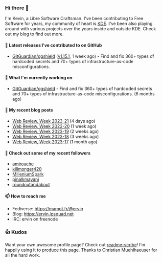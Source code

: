 ### Hi there 👋

I'm Kevin, a Libre Software Craftsman. I've been contributing to Free Software for years,
my community of heart is [KDE](https://kde.org). I've been also playing around with various
projects over the years inside and outside KDE. Check out my blog to find out more.

#### 🔭 Latest releases I've contributed to on GitHub

- [GitGuardian/ggshield](https://github.com/GitGuardian/ggshield) ([v1.15.1](https://github.com/GitGuardian/ggshield/releases/tag/v1.15.1), 1 week ago) - Find and fix 360&#43; types of hardcoded secrets and 70&#43; types of infrastructure-as-code misconfigurations.

#### 🌱 What I'm currently working on

- [GitGuardian/ggshield](https://github.com/GitGuardian/ggshield) - Find and fix 360&#43; types of hardcoded secrets and 70&#43; types of infrastructure-as-code misconfigurations. (6 months ago)

#### 📜 My recent blog posts

- [Web Review, Week 2023-21](https://ervin.ipsquad.net/blog/2023/05/26/web-review-week-2023-21/) (4 days ago)
- [Web Review, Week 2023-20](https://ervin.ipsquad.net/blog/2023/05/19/web-review-week-2023-20/) (1 week ago)
- [Web Review, Week 2023-19](https://ervin.ipsquad.net/blog/2023/05/12/web-review-week-2023-19/) (2 weeks ago)
- [Web Review, Week 2023-18](https://ervin.ipsquad.net/blog/2023/05/05/web-review-week-2023-18/) (3 weeks ago)
- [Web Review, Week 2023-17](https://ervin.ipsquad.net/blog/2023/04/28/web-review-week-2023-17/) (1 month ago)

#### 👯 Check out some of my recent followers

- [amirouche](https://github.com/amirouche)
- [killmonger420](https://github.com/killmonger420)
- [MilleniumSpark](https://github.com/MilleniumSpark)
- [pinalkmayani](https://github.com/pinalkmayani)
- [roundoutandabout](https://github.com/roundoutandabout)

#### 📫 How to reach me

- Fediverse: https://mamot.fr/@ervin
- Blog: https://ervin.ipsquad.net
- IRC: ervin on freenode

### 👍 Kudos

Want your own awesome profile page? Check out [readme-scribe](https://github.com/muesli/readme-scribe)!
I'm happily using it to produce this page. Thanks to Christian Muehlhaeuser for all the hard work.

